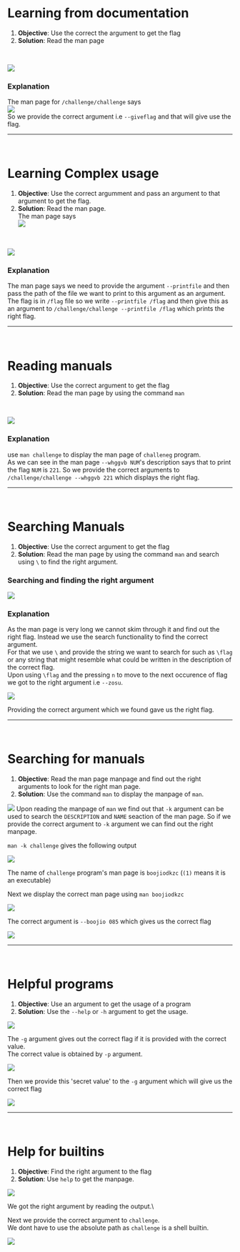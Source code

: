# Learning from documentation
1. **Objective**: Use the correct the argument to get the flag
2. **Solution**: Read the man page

&nbsp;

![](./sc/sc21.png)

### Explanation
The man page for `/challenge/challenge` says\
![](./sc/sc22.png) \
So we provide the correct argument i.e `--giveflag` and that will give use the flag.

***

&nbsp;

# Learning Complex usage
1. **Objective**: Use the correct argumment and pass an argument to that argument to get the flag.
2. **Solution**: Read the man page.\
The man page says\
![](./sc/sc24.png)

&nbsp;

![](./sc/sc23.png)

### Explanation
The man page says we need to provide the argument `--printfile` and then pass the path of the file we want to print to this argument as an argument. The flag is in `/flag` file so we write `--printfile /flag` and then give this as an argument to `/challenge/challenge --printfile /flag` which prints the right flag.

***

&nbsp;

# Reading manuals
1. **Objective**: Use the correct argument to get the flag
2. **Solution**: Read the man page by using the command `man`

&nbsp;

![](./sc/sc25.png)

### Explanation

use `man challenge` to display the man page of `challeneg` program.\
As we can see in the man page `--whggvb NUM`'s description says that to print the flag `NUM` is     `221`. So we provide the correct arguments to `/challenge/challenge --whggvb 221` which displays the right flag. 

***

&nbsp;

# Searching Manuals
1. **Objective**: Use the correct argument to get the flag
2. **Solution**: Read the man page by using the command `man` and search using `\` to find the right argument.

### Searching and finding the right argument
![](./sc/sc26.png)
### Explanation
As the man page is very long we cannot skim through it and find out the right flag. Instead we use the search functionality to find the correct argument. \
For that we use `\` and provide the string we want to search for such as `\flag` or any string that might resemble what could be written in the description of the correct flag.\
Upon using `\flag` and the pressing `n` to move to the next occurence of flag we got to the right argument i.e `--zosu`.

![](./sc/sc27.png) 

Providing the correct argument which we found gave us the right flag.


***

&nbsp;

# Searching for manuals
1. **Objective**: Read the man page manpage and find out the right arguments to look for the right man page.
2. **Solution**: Use the command `man` to display the manpage of `man`.

![](./sc/sc28.png)
Upon reading the manpage of `man` we find out that `-k` argument can be used to search the `DESCRIPTION` and `NAME` seaction of the man page. So if we provide the correct argument to `-k` argument we can find out the right manpage.

`man -k challenge` gives the following output

![](./sc/sc29.png)

The name of `challenge` program's man page is `boojiodkzc` (`(1)` means it is an executable) 

Next we display the correct man page using `man boojiodkzc`

![](./sc/sc30.png)

The correct argument is `--boojio 085` which gives us the correct flag

![](./sc/sc31.png)


***

&nbsp;

# Helpful programs
1. **Objective**: Use an argument to get the usage of a program
2. **Solution**: Use the `--help` or `-h` argument to get the usage.

![](./sc/sc32.png)

The `-g` argument gives out the correct flag if it is provided with the correct value.\
The correct value is obtained by `-p` argument.

![](./sc/sc33.png)

Then we provide this 'secret value' to the `-g` argument which will give us the correct flag

![](./sc/sc34.png)


***

&nbsp;

# Help for builtins
1. **Objective**: Find the right argument to the flag
2. **Solution**: Use `help` to get the manpage.

![](./sc/sc35.png)

We got the right argument by reading the output.\

Next we provide the correct argument to `challenge`.\
We dont have to use the absolute path as `challenge` is a shell builtin.

![](./sc/sc36.png)
